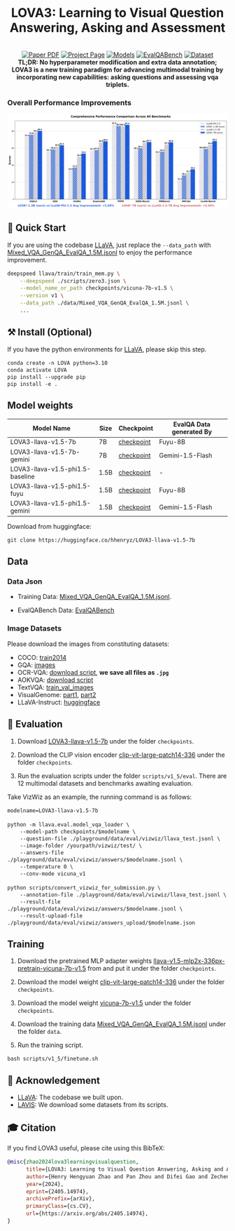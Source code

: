 <p align="center">

  <h1 align="center">LOVA3: Learning to Visual Question Answering, Asking and Assessment</h1>
  <p align="center">
    <br>
        <a href="https://arxiv.org/abs/2405.14974"><img src='https://img.shields.io/badge/arXiv-LOVA3-red' alt='Paper PDF'></a>
        <a href='https://zhaohengyuan1.github.io/lova3.github.io/'><img src='https://img.shields.io/badge/Project_Page-LOVA3-green' alt='Project Page'></a>
        <a href="https://huggingface.co/hhenryz/LOVA3-llava-v1.5-7b"><img src='https://img.shields.io/badge/Model-LOVA3-blue' alt='Models'></a>
        <a href="https://huggingface.co/datasets/hhenryz/EvalQABench"><img src='https://img.shields.io/badge/%F0%9F%A4%97%20Hugging%20Face-EvalQABench-yellow' alt='EvalQABench'></a>
        <a href="https://huggingface.co/datasets/hhenryz/Mixed_VQA_GenQA_EvalQA_1.5M"><img src='https://img.shields.io/badge/%F0%9F%A4%97%20Hugging%20Face-TrainingData-yellow' alt='Dataset'></a>
    <br>
    <b>TL;DR: No hyperparameter modification and extra data annotation; LOVA3 is a new training paradigm for advancing multimodal training by incorporating new capabilities: asking questions and assessing vqa triplets.</b>
  </p>

</p>

### Overall Performance Improvements
<p align="center">
  <img src="./assets/comprehensive_comparison.png">
</p>
<!-- ## Abstract

Question answering, asking, and assessment are three innate human traits crucial for understanding the world and acquiring knowledge. By enhancing these capabilities, humans can more effectively utilize data, leading to better comprehension and learning outcomes. However, current Multimodal Large Language Models (MLLMs) primarily focus on question answering, often neglecting the full potential of questioning and assessment skills. In this study, we introduce LOVA3, an innovative framework named "Learning tO Visual Question Answering, Asking and Assessment," designed to equip MLLMs with these additional capabilities. -->

## 📢 Update
* [03/03/2025] We update four models in paper for testing, have fun!
* [10/16/2024] We release the [webpage](https://zhaohengyuan1.github.io/lova3.github.io/).
* [09/26/2024] LOVA3 is accepted by NeurIPS 2024.
* [07/01/2024] Related work [Genixer](https://github.com/zhaohengyuan1/Genixer) is accepted by ECCV 2024.
* [05/24/2024] We release the code of LOVA3, the [EvalQABench](https://huggingface.co/datasets/hhenryz/EvalQABench), the training dataset [Mixed_VQA_GenQA_EvalQA_1.5M.jsonl](https://huggingface.co/datasets/hhenryz/Mixed_VQA_GenQA_EvalQA_1.5M), and the checkpoint [LOVA3-llava-v1.5-7b](https://huggingface.co/hhenryz/LOVA3-llava-v1.5-7b).
* [05/23/2024] We release the LOVA3 [paper](https://arxiv.org/abs/2405.14974).

## 🌺 To Do List

- [x] Using Gemini-1.5-Flash to creating EvalQA training data with larger size and higher quality.

- [x] Applying LOVA3 to samller language model Phi-1.5.


<!-- ## 💡Key Contributions:

* **LOVA3** - To the best of our knowledge, LOVA3 is the first effort to imbue the asking and assessment abilities in training a robust and intelligent MLLM, inspired from human learning mechanism.
* **EvalQABench** - We build a new benchmark EvalQABench for the VQA correction evaluation as the first effort to advance the development of future research.

* **Performance Improvement** - Training with our proposed LOVA3 framework, we observe consistent improvement on 10 representative benchmarks.


**Usage and License Notices**: The data, and code is intended and licensed for research use only. They are also restricted to uses that follow the license agreement of LLaMA, Vicuna. The dataset is CC BY NC 4.0 (allowing only non-commercial use) and models trained using the dataset should not be used outside of research purposes. 

## GenQA: Learn to generate diverse VQA pairs for unlabeled images

If one MLLM is able to successfully generate high-quality question-answer pairs based on visual input, it indicates a stronger problem-solving ability. To enable the MLLM to ask questions, we carefully define five main multimodal data types as listed in following table.
<p align="center"><img src="./assets/GenQAData.png" alt="pipeline"/></p>


## EvalQA: Learn to assess the correctness of VQA triplet

### Automatic Data Generation Pipeline
Illustration of the proposed pipeline for generating negative answers and feedback.
<p align="center"><img src="assets/EvalqaPipeline.png" alt="pipeline"/></p>

### Selected examples from EvalQABench

<p align="center"><img src="assets/evalqa_visual.png" alt="pipeline"/></p>

### EvalQABench Results

<p align="center"><img src="assets/evalqabenchresult.png" alt="pipeline"/></p>

## Main Results

<p align="center"><img src="assets/result1.png" alt="pipeline"/></p>

<p align="center"><img src="assets/result2.png" alt="pipeline"/></p>

<p align="center"><img src="assets/result3.png" alt="pipeline"/></p> -->

## 🚀 Quick Start

If you are using the codebase [LLaVA](https://github.com/haotian-liu/LLaVA), just replace the `--data_path` with [Mixed_VQA_GenQA_EvalQA_1.5M.jsonl](https://huggingface.co/datasets/hhenryz/Mixed_VQA_GenQA_EvalQA_1.5M) to enjoy the performance improvement.

```bash
deepspeed llava/train/train_mem.py \
    --deepspeed ./scripts/zero3.json \
    --model_name_or_path checkpoints/vicuna-7b-v1.5 \
    --version v1 \
    --data_path ./data/Mixed_VQA_GenQA_EvalQA_1.5M.jsonl \
    ...
```

## ⚒️ Install (Optional)

If you have the python environments for [LLaVA](https://github.com/haotian-liu/LLaVA), please skip this step.

```shell
conda create -n LOVA python=3.10
conda activate LOVA
pip install --upgrade pip
pip install -e .
```
## Model weights

|Model Name|Size|Checkpoint|EvalQA Data generated By|
|-|-|-|-|
|LOVA3-llava-v1.5-7b|7B|[checkpoint](https://huggingface.co/hhenryz/LOVA3-llava-v1.5-7b) | Fuyu-8B |
|LOVA3-llava-v1.5-7b-gemini|7B|[checkpoint](https://huggingface.co/ZechenBai/LOVA3-llava-v1.5-7b-gemini)| Gemini-1.5-Flash |
|LOVA3-llava-v1.5-phi1.5-baseline|1.5B|[checkpoint](https://huggingface.co/ZechenBai/LOVA3-llava-v1.5-phi1.5-baseline)| - |
|LOVA3-llava-v1.5-phi1.5-fuyu|1.5B|[checkpoint](https://huggingface.co/ZechenBai/LOVA3-llava-v1.5-phi1.5-fuyu) | Fuyu-8B |
|LOVA3-llava-v1.5-phi1.5-gemini|1.5B|[checkpoint](https://huggingface.co/ZechenBai/LOVA3-llava-v1.5-phi1.5-gemini)| Gemini-1.5-Flash |

Download from huggingface:
```
git clone https://huggingface.co/hhenryz/LOVA3-llava-v1.5-7b
```

## Data

### Data Json
* Training Data: [Mixed_VQA_GenQA_EvalQA_1.5M.jsonl](https://huggingface.co/datasets/hhenryz/Mixed_VQA_GenQA_EvalQA_1.5M).

* EvalQABench Data: [EvalQABench](https://huggingface.co/datasets/hhenryz/EvalQABench)

### Image Datasets

Please download the images from constituting datasets:

- COCO: [train2014](http://images.cocodataset.org/zips/train2014.zip)
- GQA: [images](https://downloads.cs.stanford.edu/nlp/data/gqa/images.zip)
- OCR-VQA: [download script](https://drive.google.com/drive/folders/1_GYPY5UkUy7HIcR0zq3ZCFgeZN7BAfm_?usp=sharing), **we save all files as `.jpg`**
- AOKVQA: [download script](https://github.com/allenai/aokvqa?tab=readme-ov-file#downloading-the-dataset)
- TextVQA: [train_val_images](https://dl.fbaipublicfiles.com/textvqa/images/train_val_images.zip)
- VisualGenome: [part1](https://cs.stanford.edu/people/rak248/VG_100K_2/images.zip), [part2](https://cs.stanford.edu/people/rak248/VG_100K_2/images2.zip)
- LLaVA-Instruct: [huggingface](https://huggingface.co/datasets/liuhaotian/LLaVA-Instruct-150K)


## 💃 Evaluation

1. Download [LOVA3-llava-v1.5-7b](https://huggingface.co/hhenryz/LOVA3-llava-v1.5-7b) under the folder `checkpoints`.

2. Download the CLIP vision encoder [clip-vit-large-patch14-336](https://huggingface.co/openai/clip-vit-large-patch14-336) under the folder `checkpoints`.

3. Run the evaluation scripts under the folder `scripts/v1_5/eval`. There are 12 multimodal datasets and benchmarks awaiting evaluation.

Take VizWiz as an example, the running command is as follows:

```
modelname=LOVA3-llava-v1.5-7b

python -m llava.eval.model_vqa_loader \
    --model-path checkpoints/$modelname \
    --question-file ./playground/data/eval/vizwiz/llava_test.jsonl \
    --image-folder /yourpath/vizwiz/test/ \
    --answers-file ./playground/data/eval/vizwiz/answers/$modelname.jsonl \
    --temperature 0 \
    --conv-mode vicuna_v1

python scripts/convert_vizwiz_for_submission.py \
    --annotation-file ./playground/data/eval/vizwiz/llava_test.jsonl \
    --result-file ./playground/data/eval/vizwiz/answers/$modelname.jsonl \
    --result-upload-file ./playground/data/eval/vizwiz/answers_upload/$modelname.json

```

## Training

1. Download the pretrained MLP adapter weights [llava-v1.5-mlp2x-336px-pretrain-vicuna-7b-v1.5](https://huggingface.co/liuhaotian/llava-v1.5-mlp2x-336px-pretrain-vicuna-7b-v1.5) from and put it under the folder `checkpoints`.

2. Download the model weight [clip-vit-large-patch14-336](https://huggingface.co/openai/clip-vit-large-patch14-336) under the folder `checkpoints`.

3. Download the model weight [vicuna-7b-v1.5](https://huggingface.co/lmsys/vicuna-7b-v1.5) under the folder `checkpoints`.

4. Download the training data [Mixed_VQA_GenQA_EvalQA_1.5M.jsonl](https://huggingface.co/datasets/hhenryz/Mixed_VQA_GenQA_EvalQA_1.5M) under the folder `data`.

5. Run the training script.

```
bash scripts/v1_5/finetune.sh
```

## 🙏 Acknowledgement

- [LLaVA](https://github.com/haotian-liu/LLaVA): The codebase we built upon. 
- [LAVIS](https://github.com/salesforce/LAVIS): We download some datasets from its scripts.

## 🎓 Citation

If you find LOVA3 useful, please cite using this BibTeX:

```bibtex
@misc{zhao2024lova3learningvisualquestion,
      title={LOVA3: Learning to Visual Question Answering, Asking and Assessment}, 
      author={Henry Hengyuan Zhao and Pan Zhou and Difei Gao and Zechen Bai and Mike Zheng Shou},
      year={2024},
      eprint={2405.14974},
      archivePrefix={arXiv},
      primaryClass={cs.CV},
      url={https://arxiv.org/abs/2405.14974}, 
}
```